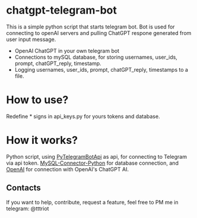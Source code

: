 # chatgpt-telegram-bot
This is a simple python script that starts telegram bot. Bot is used for connecting to openAI servers and pulling ChatGPT respone generated from user input message.
* OpenAI ChatGPT in your own telegram bot
* Connections to mySQL database, for storing usernames, user_ids, prompt, chatGPT_reply, timestamp.
* Logging usernames, user_ids, prompt, chatGPT_reply, timestamps to a file.

# How to use?
Redefine * signs in api_keys.py for yours tokens and database.

# How it works?
Python script, using [PyTelegramBotApi](https://pypi.org/project/pyTelegramBotAPI/) as api, for connecting to Telegram via api token.
[MySQL-Connector-Python](https://pypi.org/project/mysql-connector-python/) for database connection, and [OpenAI](https://pypi.org/project/openai/) for connection with OpenAI's ChatGPT AI.

## Contacts
If you want to help, contribute, request a feature, feel free to PM me in telegram: @tttriot
